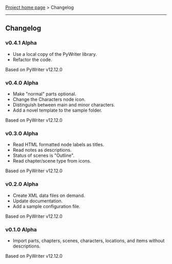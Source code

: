 [Project home page](index) > Changelog

------------------------------------------------------------------------

## Changelog

### v0.4.1 Alpha

- Use a local copy of the PyWriter library.
- Refactor the code.

Based on PyWriter v12.12.0

### v0.4.0 Alpha

- Make "normal" parts optional.
- Change the Characters node icon.
- Distinguish between main and minor characters.
- Add a novel template to the sample folder.

Based on PyWriter v12.12.0

### v0.3.0 Alpha

- Read HTML formatted node labels as titles.
- Read notes as descriptions.
- Status of scenes is "Outline".
- Read chapter/scene type from icons.

Based on PyWriter v12.12.0

### v0.2.0 Alpha

- Create XML data files on demand.
- Update documentation.
- Add a sample configuration file.

Based on PyWriter v12.12.0

### v0.1.0 Alpha

- Import parts, chapters, scenes, characters, locations, and items without descriptions.

Based on PyWriter v12.12.0